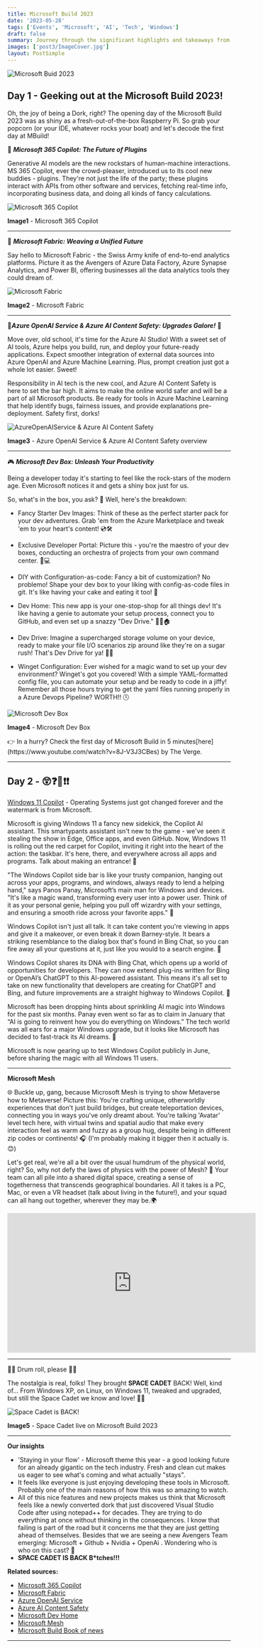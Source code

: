 ```yaml
---
title: Microsoft Build 2023
date: '2023-05-28'
tags: ['Events', 'Microsoft', 'AI', 'Tech', 'Windows']
draft: false
summary: Journey through the significant highlights and takeaways from the Microsoft Build event of 2023. From the introduction of Windows Copilot and Azure AI Studio to the unveiling of the AI Copilot era, Github Copilot chat in VSCode, Github Codespaces, and more, this blog post provides an insightful recap of the event. Discover the exciting developments in Microsoft Teams, and the game-changing Windows 11 Copilot. Embrace the tech future with our fun and comprehensive rundown, written in a dork style, accessible to all tech enthusiasts.
images: ['post3/ImageCover.jpg']
layout: PostSimple
---
```


![Microsoft Buid 2023](/static/images/blog/post3/ImageCover.jpg)

## Day 1 - Geeking out at the Microsoft Build 2023!

Oh, the joy of being a Dork, right? The opening day of the Microsoft Build 2023 was as shiny as a fresh-out-of-the-box Raspberry Pi. So grab your popcorn (or your IDE, whatever rocks your boat) and let's decode the first day at MBuild!

🧠 **_Microsoft 365 Copilot: The Future of Plugins_**

Generative AI models are the new rockstars of human-machine interactions. MS 365 Copilot, ever the crowd-pleaser, introduced us to its cool new buddies - plugins. They're not just the life of the party; these plugins interact with APIs from other software and services, fetching real-time info, incorporating business data, and doing all kinds of fancy calculations.

![Microsoft 365 Copilot](/static/images/blog/post3/Microsoft365Copilot.gif)

**Image1** - Microsoft 365 Copilot

---

💾 **_Microsoft Fabric: Weaving a Unified Future_**

Say hello to Microsoft Fabric - the Swiss Army knife of end-to-end analytics platforms. Picture it as the Avengers of Azure Data Factory, Azure Synapse Analytics, and Power BI, offering businesses all the data analytics tools they could dream of.

![Microsoft Fabric](/static/images/blog/post3/MicrosoftFabric.webp)

**Image2** - Microsoft Fabric

---

🎩**_Azure OpenAI Service & Azure AI Content Safety: Upgrades Galore!_** 🔐

Move over, old school, it's time for the Azure AI Studio! With a sweet set of AI tools, Azure helps you build, run, and deploy your future-ready applications. Expect smoother integration of external data sources into Azure OpenAI and Azure Machine Learning. Plus, prompt creation just got a whole lot easier. Sweet!

Responsibility in AI tech is the new cool, and Azure AI Content Safety is here to set the bar high. It aims to make the online world safer and will be a part of all Microsoft products. Be ready for tools in Azure Machine Learning that help identify bugs, fairness issues, and provide explanations pre-deployment. Safety first, dorks!

![AzureOpenAIService & Azure AI Content Safety](/static/images/blog/post3/AzureOpenAIService.png)

**Image3** - Azure OpenAI Service & Azure AI Content Safety overview

---

🎮 **_Microsoft Dev Box: Unleash Your Productivity_**

Being a developer today it's starting to feel like the rock-stars of the modern age. Even Microsoft notices it and gets a shiny box just for us.

So, what's in the box, you ask? 🎁 Well, here's the breakdown:

- Fancy Starter Dev Images: Think of these as the perfect starter pack for your dev adventures. Grab 'em from the Azure Marketplace and tweak 'em to your heart's content! 💿🛠️

- Exclusive Developer Portal: Picture this - you're the maestro of your dev boxes, conducting an orchestra of projects from your own command center. 🎼💻

- DIY with Configuration-as-code: Fancy a bit of customization? No problemo! Shape your dev box to your liking with config-as-code files in git. It's like having your cake and eating it too! 🍰

- Dev Home: This new app is your one-stop-shop for all things dev! It's like having a genie to automate your setup process, connect you to GitHub, and even set up a snazzy "Dev Drive." 🧞‍♂️🏠

- Dev Drive: Imagine a supercharged storage volume on your device, ready to make your file I/O scenarios zip around like they're on a sugar rush! That's Dev Drive for ya! 🚗💨

- Winget Configuration: Ever wished for a magic wand to set up your dev environment? Winget's got you covered! With a simple YAML-formatted config file, you can automate your setup and be ready to code in a jiffy! Remember all those hours trying to get the yaml files running properly in a Azure Devops Pipeline? WORTH!! 🕓

![Microsoft Dev Box](/static/images/blog/post3/DevBox.gif)

**Image4** - Microsoft Dev Box

<aside
  style={{
    borderRadius: '3px',
    background: 'rgb(241, 241, 239)',
    padding: '12px',
    color: 'rgb(31 32 35)',
  }}
>
👉 In a hurry? Check the first day of Microsoft Build in 5 minutes[here](https://www.youtube.com/watch?v=8J-V3J3CBes) by The Verge.
</aside>

---

## Day 2 - 😲❓🙉❗❗

[Windows 11 Copilot](https://youtu.be/FCfwc-NNo30) - Operating Systems just got changed forever and the watermark is from Microsoft.

Microsoft is giving Windows 11 a fancy new sidekick, the Copilot AI assistant. This smartypants assistant isn't new to the game - we've seen it stealing the show in Edge, Office apps, and even GitHub. Now, Windows 11 is rolling out the red carpet for Copilot, inviting it right into the heart of the action: the taskbar. It's here, there, and everywhere across all apps and programs. Talk about making an entrance! 🚀

"The Windows Copilot side bar is like your trusty companion, hanging out across your apps, programs, and windows, always ready to lend a helping hand," says Panos Panay, Microsoft’s main man for Windows and devices. "It's like a magic wand, transforming every user into a power user. Think of it as your personal genie, helping you pull off wizardry with your settings, and ensuring a smooth ride across your favorite apps." 🧞

Windows Copilot isn't just all talk. It can take content you're viewing in apps and give it a makeover, or even break it down Barney-style. It bears a striking resemblance to the dialog box that's found in Bing Chat, so you can fire away all your questions at it, just like you would to a search engine. 💬

Windows Copilot shares its DNA with Bing Chat, which opens up a world of opportunities for developers. They can now extend plug-ins written for Bing or OpenAI’s ChatGPT to this AI-powered assistant. This means it's all set to take on new functionality that developers are creating for ChatGPT and Bing, and future improvements are a straight highway to Windows Copilot. 🚀

Microsoft has been dropping hints about sprinkling AI magic into Windows for the past six months. Panay even went so far as to claim in January that “AI is going to reinvent how you do everything on Windows.” The tech world was all ears for a major Windows upgrade, but it looks like Microsoft has decided to fast-track its AI dreams. 🎢

Microsoft is now gearing up to test Windows Copilot publicly in June, before sharing the magic with all Windows 11 users.

---

**Microsoft Mesh**

🌐 Buckle up, gang, because Microsoft Mesh is trying to show Metaverse how to Metaverse! Picture this: You're crafting unique, otherworldly experiences that don't just build bridges, but create teleportation devices, connecting you in ways you've only dreamt about. You're talking 'Avatar' level tech here, with virtual twins and spatial audio that make every interaction feel as warm and fuzzy as a group hug, despite being in different zip codes or continents! 🎧 (I'm probably making it bigger then it actually is. 😊)

Let's get real, we're all a bit over the usual humdrum of the physical world, right? So, why not defy the laws of physics with the power of Mesh? 🚀 Your team can all pile into a shared digital space, creating a sense of togetherness that transcends geographical boundaries. All it takes is a PC, Mac, or even a VR headset (talk about living in the future!), and your squad can all hang out together, wherever they may be.🌍

<iframe width="560" height="315" src="https://videopress.com/embed/IQTa5FBO" frameborder="0" allowfullscreen allow="clipboard-write"></iframe><script src="https://videopress.com/videopress-iframe.js"></script>

---

🥁🎵 Drum roll, please 🎵🥁

The nostalgia is real, folks! They brought **SPACE CADET** BACK! Well, kind of... From Windows XP, on Linux, on Windows 11, tweaked and upgraded, but still the Space Cadet we know and love! 🎉😍

![Space Cadet is BACK!](/static/images/blog/post3/SpaceCadet.jpg)

**Image5** - Space Cadet live on Microsoft Build 2023

---

**Our insights**

- 'Staying in your flow' - Microsoft theme this year - a good looking future for an already gigantic on the tech industry. Fresh and clean cut makes us eager to see what's coming and what actually "stays".
- It feels like everyone is just enjoying developing these tools in Microsoft. Probably one of the main reasons of how this was so amazing to watch.
- All of this nice features and new projects makes us think that Microsoft feels like a newly converted dork that just discovered Visual Studio Code after using notepad++ for decades. They are trying to do everything at once without thinking in the consequences. I know that failing is part of the road but it concerns me that they are just getting ahead of themselves. Besides that we are seeing a new Avengers Team emerging: Microsoft + Github + Nvidia + OpenAi . Wondering who is who on this cast? 🤔
- **SPACE CADET IS BACK B\*tches!!!**

**Related sources:**

- [Microsoft 365 Copilot](https://www.youtube.com/watch?v=S7xTBa93TX8&ab_channel=Microsoft365)
- [Microsoft Fabric](https://www.youtube.com/watch?v=X_c7gLfJz_Q&ab_channel=Microsoft)
- [Azure OpenAI Service](https://www.youtube.com/watch?v=6SNfeVop4zM&ab_channel=MicrosoftAzure)
- [Azure AI Content Safety](https://www.youtube.com/watch?v=zmvkFbjsTrc&ab_channel=MicrosoftAzure)
- [Microsoft Dev Home](https://www.youtube.com/watch?v=bC-60KNgLuE&ab_channel=MicrosoftDeveloper)
- [Microsoft Mesh](https://www.youtube.com/watch?v=fSKBHOWOcSM&ab_channel=MicrosoftTeams)
- [Microsoft Build Book of news](https://news.microsoft.com/build-2023-book-of-news/)

---

